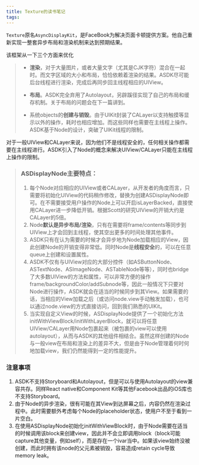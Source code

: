 ```yaml
---
title: Texture的读书笔记
tags:
---
```


`Texture`原名`AsyncDisplayKit`，是FaceBook为解决页面卡顿提供方案。他自己重新实现一整套异步布局和渲染机制来达到预期结果。

该框架从一下三个方面来优化

>- **渲染**，对于大量图片，或者大量文字（尤其是CJK字符）混合在一起时。而文字区域的大小和布局，恰恰依赖着渲染的结果。ASDK尽可能后台线程进行渲染，完成后再同步回主线程相应的UIView。
>
>- **布局**。ASDK完全弃用了Autolayout，另辟蹊径实现了自己的布局和缓存机制。关于布局的问题会在下一篇讲到。
>
>- 系统objects的**创建与销毁**。由于UIKit封装了CALayer以支持触摸等显示以外的操作，耗时也相应增加。而这些同样也需要在主线程上操作。ASDK基于Node的设计，突破了UIKit线程的限制。



对于一般UIView和CALayer来说，因为他们不是线程安全的，任何相关操作都需要在主线程进行。ASDK引入了Node的概念来解决UIView/CALayer只能在主线程上操作的限制。

> ### ASDisplayNode主要特点：
>
> 1. 每个Node对应相应的UIView或者CALayer，从开发者的角度而言，只需要将初始化UIView的代码稍作修改，替换为创建ASDisplayNode即可。在不需要接受用户操作的Node上可以开启isLayerBacked，直接使用CALayer进一步降低开销。根据Scott的研究UIView的开销大约是CALayer的5倍。
> 2. Node**默认是异步布局/渲染**，只有在需要将frame/contents等同步到UIView上才会回到主线程，使其空出更多的时间处理其他事件。
> 3. ASDK只有在认为需要的时候才会异步地为Node加载相应的View，因此创建Node的开销变得非常低。同时Node是**线程安全**的，可以在任意queue上创建和设置属性。
> 4. ASDK不仅有与UIView对应的大部分控件（如ASButtonNode、ASTextNode、ASImageNode、ASTableNode等等），同时也bridge了大多数UIView的方法和属性，可以非常方便的操作frame/backgroundColor/addSubnode等，因此一般情况下只要对Node进行操作，ASDK就会在适当的时候同步到其View。如果需要的话，当相应的View加载之后（或访问node.view手动触发加载），也可以通过node.view的方式直接访问，回到我们熟悉的UIKit。
> 5. 当实现自定义View的时候，ASDisplayNode提供了一个初始化方法initWithViewBlock/initWithLayerBlock，就可以将任意UIView/CALayer用Node包裹起来（被包裹的view可以使用autolayout），从而与ASDK的其他组件相结合。虽然这样创建的Node与一般view在布局和渲染上的差异不大，但是由于Node管理着何时何地加载view，我们仍然能得到一定的性能提升。

### 注意事项

1. ASDK不支持Storyboard和Autolayout，但是可以与使用Autolayout的view兼容共存。同样React native和Component Kit等其他Facebook出品的iOS库也不支持Storyboard。
2. 由于Node的异步渲染，很有可能在其View到达屏幕之后，内容仍然在渲染过程中。此时需要额外考虑每个Node的placeholder状态，使用户不至于看到一片空白。
3. 在使用ASDisplayNode初始化initWithViewBlock时，由于Node需要在适当的时候调用该block来创建view，因此并不会立即调用block（block可能capture其他变量，例如self），而是存在一个ivar当中。如果该view始终没被创建，而此时拥有该node的父元素被销毁，容易造成retain cycle导致memory leak。